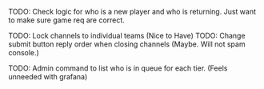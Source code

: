 TODO: Check logic for who is a new player and who is returning.  Just want to make sure game req are correct.

TODO: Lock channels to individual teams (Nice to Have)
TODO: Change submit button reply order when closing channels (Maybe.  Will not spam console.)

TODO: Admin command to list who is in queue for each tier. (Feels unneeded with grafana)